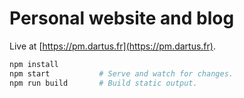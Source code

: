 # Personal website and blog

Live at [https://pm.dartus.fr](https://pm.dartus.fr).

```sh
npm install
npm start           # Serve and watch for changes.
npm run build       # Build static output.
```